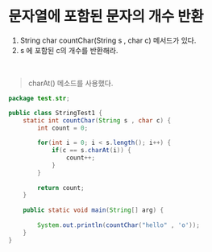 # 문자열에 포함된 문자의 개수 반환

1. String char countChar(String s , char c) 메서드가 있다.
2. s 에 포함된 c의 개수를 반환해라. 

<br> 

> charAt() 메소드를 사용했다.
```java
package test.str;

public class StringTest1 {
	static int countChar(String s , char c) {
		int count = 0;
		
		for(int i = 0; i < s.length(); i++) {
			if(c == s.charAt(i)) {
				count++;
			}
		}
		
		return count;
	}
	
	public static void main(String[] arg) {
		
		System.out.println(countChar("hello" , 'o'));
	}
}

```